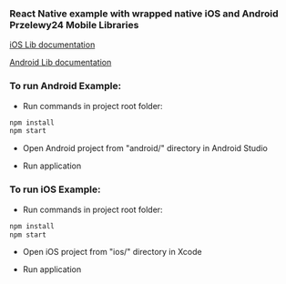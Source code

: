 ### React Native example with wrapped native iOS and Android Przelewy24 Mobile Libraries

[iOS Lib documentation](https://github.com/przelewy24/p24-mobile-lib-ios)

[Android Lib documentation](https://github.com/przelewy24/p24-mobile-lib-android)

### To run Android Example:

- Run commands in project root folder:
```bash
npm install
npm start
```

- Open Android project from "android/" directory in Android Studio

- Run application

### To run iOS Example:

- Run commands in project root folder:
```bash
npm install
npm start
```

- Open iOS project from "ios/" directory in Xcode

- Run application
